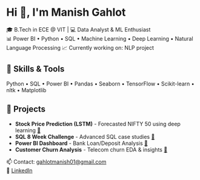 # Hi 👋, I'm Manish Gahlot

🎓 B.Tech in ECE @ VIT | 💻 Data Analyst & ML Enthusiast  
📊 Power BI • Python • SQL • Machine Learning • Deep Learning • Natural Language Processing 
📈 Currently working on: NLP project

## 🔧 Skills & Tools
Python • SQL • Power BI • Pandas • Seaborn • TensorFlow • Scikit-learn • nltk • Matplotlib

## 📂 Projects
- **Stock Price Prediction (LSTM)** - Forecasted NIFTY 50 using deep learning [🔗](link)
- **SQL 8 Week Challenge** - Advanced SQL case studies [🔗](link)
- **Power BI Dashboard** - Bank Loan/Deposit Analysis [🔗](link)
- **Customer Churn Analysis** - Telecom churn EDA & insights [🔗](link)

📫 Contact: gahlotmanish01@gmail.com  
🔗 [LinkedIn](https://www.linkedin.com/in/manish-gahlot-b532b5370)
